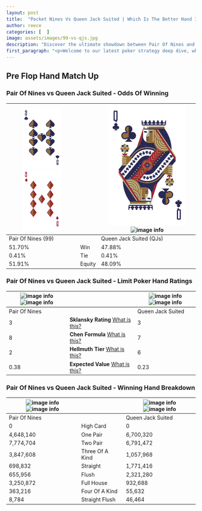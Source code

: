 ```yaml
---
layout: post
title:  "Pocket Nines Vs Queen Jack Suited | Which Is The Better Hand In Poker? A Complete Guide"
author: reece
categories: [  ]
image: assets/images/99-vs-qjs.jpg
description: "Discover the ultimate showdown between Pair Of Nines and Queen Jack Suited in poker! Uncover the odds, strategies, and scenarios where one hand triumphs over the other. Get ready to up your poker game with this thrilling analysis."
first_paragraph: "<p>Welcome to our latest poker strategy deep dive, where we're pitting two distinct hands against each other in a high-stakes showdown: Pair Of Nines vs Queen Jack Suited.</p><p>In the dynamic world of poker, every decision counts, and knowing which hand holds the upper hand is key to your success at the table.</p><p>In this article, we'll dissect these two hands, explore the scenarios where one dominates the other, and equip you with the knowledge to make strategic choices that can tip the odds in your favor.</p><p>Get ready to unravel the intriguing dynamics of these poker hands and elevate your game to new heights.</p>"
---
```




[comment]: # (sp0)

## Pre Flop Hand Match Up

<div class="table hand-ratings" markdown="1"> 



### Pair Of Nines vs Queen Jack Suited - Odds Of Winning


    
| ![image info](assets/images/hand1/9.png) ![image info](assets/images/hand1/9o.png) |  | ![image info](assets/images/hand2/Q.png) ![image info](assets/images/hand2/Js.png) |
| -------- | -------- | -------- |
| Pair Of Nines (99) |  | Queen Jack Suited (QJs) |
| 51.70% | Win | 47.88% |
| 0.41% | Tie | 0.41% |
| 51.91% | Equity | 48.09% |




[comment]: # (sp1)



### Pair Of Nines vs Queen Jack Suited - Limit Poker Hand Ratings


    
| ![image info](https://www.riverpairs.com/assets/images/hand1/9.png) ![image info](https://www.riverpairs.com/assets/images/hand1/9o.png) |  | ![image info](https://www.riverpairs.com/assets/images/hand2/Q.png) ![image info](https://www.riverpairs.com/assets/images/hand2/Js.png) |
| -------- | -------- | -------- |
| Pair Of Nines |  | Queen Jack Suited |
| 3 | **Sklansky Rating** [What is this?](/sklansky-rating-explained) | 3 |
| 8 | **Chen Formula** [What is this?](/chen-formula-explained) | 7 |
| 2 | **Hellmuth Tier** [What is this?](/Hellmuth-tier-explained) | 6 |
| 0.38 | **Expected Value** [What is this?](/expected-value-explained) | 0.23 |




[comment]: # (sp2)



### Pair Of Nines vs Queen Jack Suited - Winning Hand Breakdown


    
| ![image info](https://www.riverpairs.com/assets/images/hand1/9.png) ![image info](https://www.riverpairs.com/assets/images/hand1/9o.png) |  | ![image info](https://www.riverpairs.com/assets/images/hand2/Q.png) ![image info](https://www.riverpairs.com/assets/images/hand2/Js.png) |
| -------- | -------- | -------- |
| Pair Of Nines |  | Queen Jack Suited |
| 0 | High Card | 0 |
| 4,648,140 | One Pair | 6,700,320 |
| 7,774,704 | Two Pair | 6,791,472 |
| 3,847,608 | Three Of A Kind | 1,057,968 |
| 698,832 | Straight | 1,771,416 |
| 655,956 | Flush | 2,321,280 |
| 3,250,872 | Full House | 932,688 |
| 363,216 | Four Of A Kind | 55,632 |
| 8,784 | Straight Flush | 46,464 |




[comment]: # (sp3)



</div>

[comment]: # (sp4)



[comment]: # (sp5)

